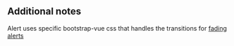 ## Additional notes

Alert uses specific bootstrap-vue css that handles the transitions for [fading alerts]

[fading alerts]: https://bootstrap-vue.js.org/docs/components/alert#fading-alerts
